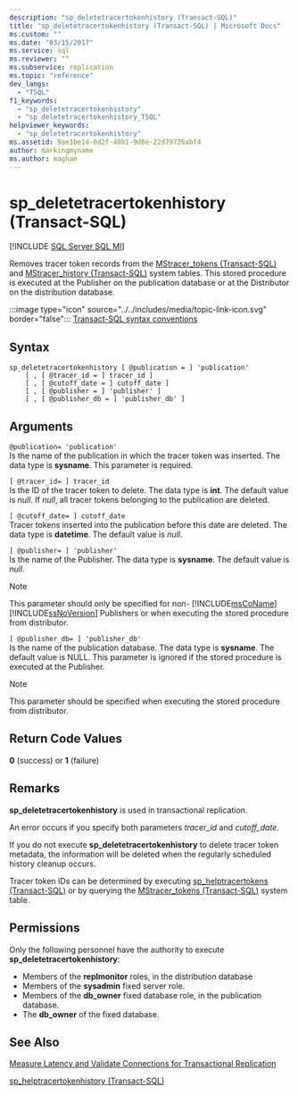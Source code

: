 ```yaml
---
description: "sp_deletetracertokenhistory (Transact-SQL)"
title: "sp_deletetracertokenhistory (Transact-SQL) | Microsoft Docs"
ms.custom: ""
ms.date: "03/15/2017"
ms.service: sql
ms.reviewer: ""
ms.subservice: replication
ms.topic: "reference"
dev_langs: 
  - "TSQL"
f1_keywords: 
  - "sp_deletetracertokenhistory"
  - "sp_deletetracertokenhistory_TSQL"
helpviewer_keywords: 
  - "sp_deletetracertokenhistory"
ms.assetid: 9ae1be14-0d2f-40b1-9d6e-22d79726abf4
author: markingmyname
ms.author: maghan
---
```

# sp_deletetracertokenhistory (Transact-SQL)

[!INCLUDE [SQL Server SQL MI](../../includes/applies-to-version/sql-asdbmi.md)]

Removes tracer token records from the [MStracer_tokens &#40;Transact-SQL&#41;](../../relational-databases/system-tables/mstracer-tokens-transact-sql.md) and [MStracer_history &#40;Transact-SQL&#41;](../../relational-databases/system-tables/mstracer-history-transact-sql.md) system tables. This stored procedure is executed at the Publisher on the publication database or at the Distributor on the distribution database.

:::image type="icon" source="../../includes/media/topic-link-icon.svg" border="false"::: [Transact-SQL syntax conventions](../../t-sql/language-elements/transact-sql-syntax-conventions-transact-sql.md)

## Syntax

```
sp_deletetracertokenhistory [ @publication = ] 'publication'
    [ , [ @tracer_id = ] tracer_id ]
    [ , [ @cutoff_date = ] cutoff_date ]
    [ , [ @publisher = ] 'publisher' ]
    [ , [ @publisher_db = ] 'publisher_db' ]
```

## Arguments

`@publication= 'publication'`  
Is the name of the publication in which the tracer token was inserted. The data type is **sysname**. This parameter is required.

`[ @tracer_id= ] tracer_id`  
Is the ID of the tracer token to delete. The data type is **int**. The default value is *null*. If *null*, all tracer tokens belonging to the publication are deleted.

`[ @cutoff_date= ] cutoff_date`  
Tracer tokens inserted into the publication before this date are deleted. The data type is **datetime**. The default value is *null*.

`[ @publisher= ] 'publisher'`  
Is the name of the Publisher. The data type is **sysname**. The default value is *null*.

> [!NOTE]
> This parameter should only be specified for non- [!INCLUDE[msCoName](../../includes/msconame-md.md)] [!INCLUDE[ssNoVersion](../../includes/ssnoversion-md.md)] Publishers or when executing the stored procedure from distributor.

`[ @publisher_db= ] 'publisher_db'`  
Is the name of the publication database. The data type is **sysname**. The default value is NULL. This parameter is ignored if the stored procedure is executed at the Publisher.

> [!NOTE]
> This parameter should be specified when executing the stored procedure from distributor.

## Return Code Values

**0** (success) or **1** (failure)

## Remarks

**sp_deletetracertokenhistory** is used in transactional replication.  

An error occurs if you specify both parameters *tracer_id* and *cutoff_date*.

If you do not execute **sp_deletetracertokenhistory** to delete tracer token metadata, the information will be deleted when the regularly scheduled history cleanup occurs.

Tracer token IDs can be determined by executing [sp_helptracertokens &#40;Transact-SQL&#41;](../../relational-databases/system-stored-procedures/sp-helptracertokens-transact-sql.md) or by querying the [MStracer_tokens &#40;Transact-SQL&#41;](../../relational-databases/system-tables/mstracer-tokens-transact-sql.md) system table.

## Permissions

Only the following personnel have the authority to execute **sp_deletetracertokenhistory**:

- Members of the **replmonitor** roles, in the distribution database
- Members of the **sysadmin** fixed server role.
- Members of the **db_owner** fixed database role, in the publication database.
- The **db_owner** of the fixed database.

## See Also

[Measure Latency and Validate Connections for Transactional Replication](../../relational-databases/replication/monitor/measure-latency-and-validate-connections-for-transactional-replication.md)

[sp_helptracertokenhistory &#40;Transact-SQL&#41;](../../relational-databases/system-stored-procedures/sp-helptracertokenhistory-transact-sql.md)
